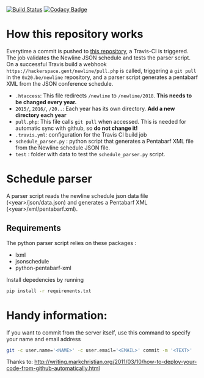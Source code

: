 [![Build Status](https://travis-ci.org/0x20/newline.svg?branch=master)](https://travis-ci.org/0x20/newline)
[![Codacy Badge](https://api.codacy.com/project/badge/Grade/55aaf8de4794485dbe10859818f8d9fc)](https://www.codacy.com/app/0x20/newline)

# How this repository works

Everytime a commit is pushed to [this repository](https://github.com/0x20/newline), a Travis-CI is triggered. The job validates the Newline JSON schedule and tests the parser script. On a successful Travis build a webhook `https://hackerspace.gent/newline/pull.php` is called, triggering a `git pull` in the `0x20.be/newline` repository, and a parser script generates a pentabarf XML from the JSON conference schedule.

- `.htaccess`: This file redirects `/newline` to `/newline/2018`. **This needs to be changed every year.**
- `2015/`, `2016/`, `/20..`: Each year has its own directory. **Add a new directory each year**
- `pull.php`: This file calls `git pull` when accessed. This is needed for automatic sync with github, so **do not change it!**
- `.travis.yml`: configuration for the Travis CI build job
- `schedule_parser.py` : python script that generates a Pentabarf XML file from the Newline schedule JSON file.
- `test` : folder with data to test the `schedule_parser.py` script.

# Schedule parser

A parser script reads the newline schedule json data file (\<year\>/json/data.json) and generates a Pentabarf XML (\<year\>/xml/pentabarf.xml).

## Requirements

The python parser script relies on these packages :

* lxml
* jsonschedule
* python-pentabarf-xml

Install depedencies by running

```bash
pip install -r requirements.txt
```

# Handy information:

If you want to commit from the server itself, use this command to specify your name and email address

```bash
git -c user.name='<NAME>' -c user.email='<EMAIL>' commit -m '<TEXT>'
```

Thanks to: http://writing.markchristian.org/2011/03/10/how-to-deploy-your-code-from-github-automatically.html
